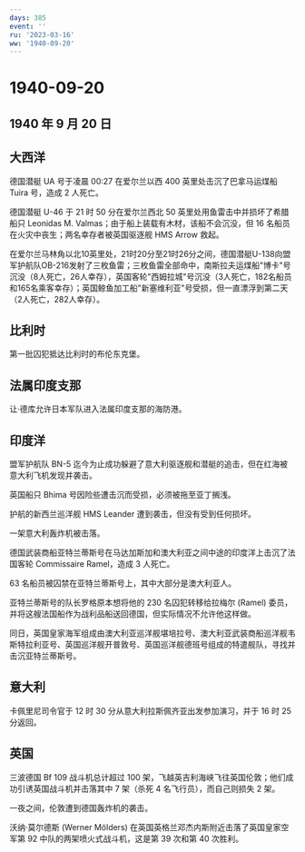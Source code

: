 ```yaml
---
days: 385
event: ''
ru: '2023-03-16'
ww: '1940-09-20'
---
```


# 1940-09-20

## 1940 年 9 月 20 日

## 大西洋

德国潜艇 UA 号于凌晨 00:27 在爱尔兰以西 400 英里处击沉了巴拿马运煤船
Tuira 号，造成 2 人死亡。

德国潜艇 U-46 于 21 时 50 分在爱尔兰西北 50
英里处用鱼雷击中并损坏了希腊船只 Leonidas M.
Valmas；由于船上装载有木材，该船不会沉没，但 16
名船员在火灾中丧生；两名幸存者被英国驱逐舰 HMS Arrow 救起。

在爱尔兰马林角以北10英里处，21时20分至21时26分之间，德国潜艇U-138向盟军护航队OB-216发射了三枚鱼雷；三枚鱼雷全部命中，南斯拉夫运煤船"博卡"号沉没（8人死亡，26人幸存），英国客轮"西姆拉城"号沉没（3人死亡，182名船员和165名乘客幸存）；英国鲸鱼加工船"新塞维利亚"号受损，但一直漂浮到第二天（2人死亡，282人幸存）。

## 比利时

第一批囚犯抵达比利时的布伦东克堡。

## 法属印度支那

让·德库允许日本军队进入法属印度支那的海防港。

## 印度洋

盟军护航队 BN-5
迄今为止成功躲避了意大利驱逐舰和潜艇的追击，但在红海被意大利飞机发现并袭击。

英国船只 Bhima 号因险些遭击沉而受损，必须被拖至亚丁搁浅。

护航的新西兰巡洋舰 HMS Leander 遭到袭击，但没有受到任何损坏。

一架意大利轰炸机被击落。

德国武装商船亚特兰蒂斯号在马达加斯加和澳大利亚之间中途的印度洋上击沉了法国客轮
Commissaire Ramel，造成 3 人死亡。

63 名船员被囚禁在亚特兰蒂斯号上，其中大部分是澳大利亚人。

亚特兰蒂斯号的队长罗格原本想将他的 230 名囚犯转移给拉梅尔 (Ramel)
委员，并将这艘法国船作为战利品船送回德国，但实际情况不允许他这样做。

同日，英国皇家海军组成由澳大利亚巡洋舰堪培拉号、澳大利亚武装商船巡洋舰韦斯特拉利亚号、英国巡洋舰开普敦号、英国巡洋舰德班号组成的特遣舰队，寻找并击沉亚特兰蒂斯号。

## 意大利

卡佩里尼司令官于 12 时 30 分从意大利拉斯佩齐亚出发参加演习，并于 16 时
25 分返回。

## 英国

三波德国 Bf 109 战斗机总计超过 100
架，飞越英吉利海峡飞往英国伦敦；他们成功引诱英国战斗机并击落其中 7
架（杀死 4 名飞行员），而自己则损失 2 架。

一夜之间，伦敦遭到德国轰炸机的袭击。

沃纳·莫尔德斯 (Werner Mölders)
在英国英格兰邓杰内斯附近击落了英国皇家空军第 92
中队的两架喷火式战斗机，这是第 39 次和第 40 次胜利。